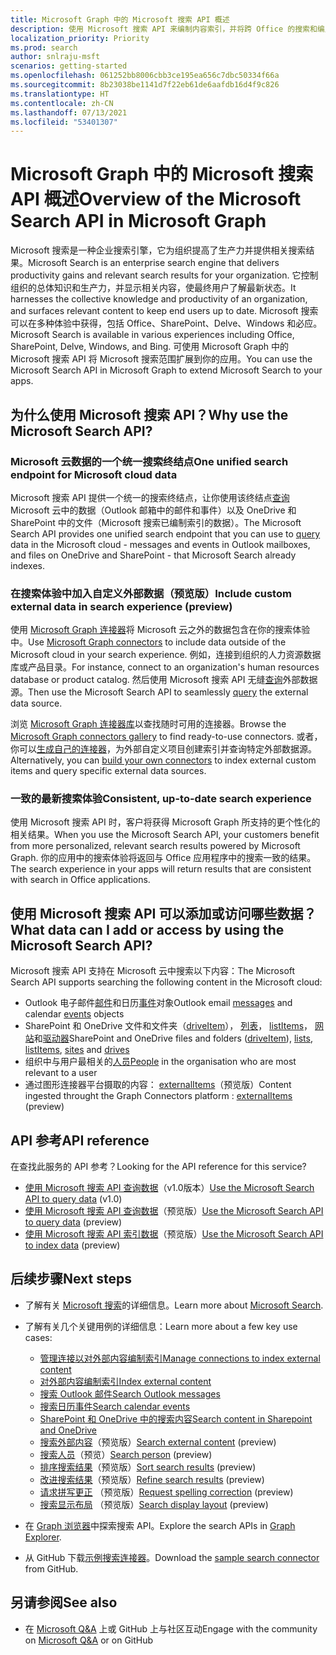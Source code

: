 ```yaml
---
title: Microsoft Graph 中的 Microsoft 搜索 API 概述
description: 使用 Microsoft 搜索 API 来编制内容索引，并将跨 Office 的搜索和编入索引的内容添加到你的应用。
localization_priority: Priority
ms.prod: search
author: snlraju-msft
scenarios: getting-started
ms.openlocfilehash: 061252bb8006cbb3ce195ea656c7dbc50334f66a
ms.sourcegitcommit: 8b23038be1141d7f22eb61de6aafdb16d4f9c826
ms.translationtype: HT
ms.contentlocale: zh-CN
ms.lasthandoff: 07/13/2021
ms.locfileid: "53401307"
---
```

# <a name="overview-of-the-microsoft-search-api-in-microsoft-graph"></a><span data-ttu-id="2b3be-103">Microsoft Graph 中的 Microsoft 搜索 API 概述</span><span class="sxs-lookup"><span data-stu-id="2b3be-103">Overview of the Microsoft Search API in Microsoft Graph</span></span>

<span data-ttu-id="2b3be-104">Microsoft 搜索是一种企业搜索引擎，它为组织提高了生产力并提供相关搜索结果。</span><span class="sxs-lookup"><span data-stu-id="2b3be-104">Microsoft Search is an enterprise search engine that delivers productivity gains and relevant search results for your organization.</span></span> <span data-ttu-id="2b3be-105">它控制组织的总体知识和生产力，并显示相关内容，使最终用户了解最新状态。</span><span class="sxs-lookup"><span data-stu-id="2b3be-105">It harnesses the collective knowledge and productivity of an organization, and surfaces relevant content to keep end users up to date.</span></span> <span data-ttu-id="2b3be-106">Microsoft 搜索可以在多种体验中获得，包括 Office、SharePoint、Delve、Windows 和必应。</span><span class="sxs-lookup"><span data-stu-id="2b3be-106">Microsoft Search is available in various experiences including Office, SharePoint, Delve, Windows, and Bing.</span></span> <span data-ttu-id="2b3be-107">可使用 Microsoft Graph 中的 Microsoft 搜索 API 将 Microsoft 搜索范围扩展到你的应用。</span><span class="sxs-lookup"><span data-stu-id="2b3be-107">You can use the Microsoft Search API in Microsoft Graph to extend Microsoft Search to your apps.</span></span>


<!-- markdownlint-disable MD026 -->
## <a name="why-use-the-microsoft-search-api"></a><span data-ttu-id="2b3be-108">为什么使用 Microsoft 搜索 API？</span><span class="sxs-lookup"><span data-stu-id="2b3be-108">Why use the Microsoft Search API?</span></span>

### <a name="one-unified-search-endpoint-for-microsoft-cloud-data"></a><span data-ttu-id="2b3be-109">Microsoft 云数据的一个统一搜索终结点</span><span class="sxs-lookup"><span data-stu-id="2b3be-109">One unified search endpoint for Microsoft cloud data</span></span>

<span data-ttu-id="2b3be-110">Microsoft 搜索 API 提供一个统一的搜索终结点，让你使用该终结点[查询](/graph/api/search-query) Microsoft 云中的数据（Outlook 邮箱中的邮件和事件）以及 OneDrive 和 SharePoint 中的文件（Microsoft 搜索已编制索引的数据）。</span><span class="sxs-lookup"><span data-stu-id="2b3be-110">The Microsoft Search API provides one unified search endpoint that you can use to [query](/graph/api/search-query) data in the Microsoft cloud - messages and events in Outlook mailboxes, and files on OneDrive and SharePoint - that Microsoft Search already indexes.</span></span>

### <a name="include-custom-external-data-in-search-experience-preview"></a><span data-ttu-id="2b3be-111">在搜索体验中加入自定义外部数据（预览版）</span><span class="sxs-lookup"><span data-stu-id="2b3be-111">Include custom external data in search experience (preview)</span></span>

<span data-ttu-id="2b3be-112">使用 [Microsoft Graph 连接器](/microsoftsearch/connectors-overview)将 Microsoft 云之外的数据包含在你的搜索体验中。</span><span class="sxs-lookup"><span data-stu-id="2b3be-112">Use [Microsoft Graph connectors](/microsoftsearch/connectors-overview) to include data outside of the Microsoft cloud in your search experience.</span></span> <span data-ttu-id="2b3be-113">例如，连接到组织的人力资源数据库或产品目录。</span><span class="sxs-lookup"><span data-stu-id="2b3be-113">For instance, connect to an organization's human resources database or product catalog.</span></span> <span data-ttu-id="2b3be-114">然后使用 Microsoft 搜索 API 无缝[查询](/graph/api/search-query)外部数据源。</span><span class="sxs-lookup"><span data-stu-id="2b3be-114">Then use the Microsoft Search API to seamlessly [query](/graph/api/search-query) the external data source.</span></span> 

<span data-ttu-id="2b3be-115">浏览 [Microsoft Graph 连接器库](/microsoftsearch/connectors-gallery)以查找随时可用的连接器。</span><span class="sxs-lookup"><span data-stu-id="2b3be-115">Browse the [Microsoft Graph connectors gallery](/microsoftsearch/connectors-gallery) to find ready-to-use connectors.</span></span> <span data-ttu-id="2b3be-116">或者，你可以[生成自己的连接器](/graph/api/resources/indexing-api-overview?view=graph-rest-beta&preserve-view=true#common-use-cases)，为外部自定义项目创建索引并查询特定外部数据源。</span><span class="sxs-lookup"><span data-stu-id="2b3be-116">Alternatively, you can [build your own connectors](/graph/api/resources/indexing-api-overview?view=graph-rest-beta&preserve-view=true#common-use-cases) to index external custom items and query specific external data sources.</span></span>

### <a name="consistent-up-to-date-search-experience"></a><span data-ttu-id="2b3be-117">一致的最新搜索体验</span><span class="sxs-lookup"><span data-stu-id="2b3be-117">Consistent, up-to-date search experience</span></span>

<span data-ttu-id="2b3be-118">使用 Microsoft 搜索 API 时，客户将获得 Microsoft Graph 所支持的更个性化的相关结果。</span><span class="sxs-lookup"><span data-stu-id="2b3be-118">When you use the Microsoft Search API, your customers benefit from more personalized, relevant search results powered by Microsoft Graph.</span></span> <span data-ttu-id="2b3be-119">你的应用中的搜索体验将返回与 Office 应用程序中的搜索一致的结果。</span><span class="sxs-lookup"><span data-stu-id="2b3be-119">The search experience in your apps will return results that are consistent with search in Office applications.</span></span>

## <a name="what-data-can-i-add-or-access-by-using-the-microsoft-search-api"></a><span data-ttu-id="2b3be-120">使用 Microsoft 搜索 API 可以添加或访问哪些数据？</span><span class="sxs-lookup"><span data-stu-id="2b3be-120">What data can I add or access by using the Microsoft Search API?</span></span>

<span data-ttu-id="2b3be-121">Microsoft 搜索 API 支持在 Microsoft 云中搜索以下内容：</span><span class="sxs-lookup"><span data-stu-id="2b3be-121">The Microsoft Search API supports searching the following content in the Microsoft cloud:</span></span>

- <span data-ttu-id="2b3be-122">Outlook 电子邮件[邮件](/graph/api/resources/message)和日历[事件](/graph/api/resources/event)对象</span><span class="sxs-lookup"><span data-stu-id="2b3be-122">Outlook email [messages](/graph/api/resources/message) and calendar [events](/graph/api/resources/event) objects</span></span>
- <span data-ttu-id="2b3be-123">SharePoint 和 OneDrive 文件和文件夹（[driveItem](/graph/api/resources/driveitem)）， [列表](/graph/api/resources/list)， [listItems](/graph/api/resources/listitem)， [网站](/graph/api/resources/site)和[驱动器](/graph/api/resources/drive)</span><span class="sxs-lookup"><span data-stu-id="2b3be-123">SharePoint and OneDrive files and folders ([driveItem](/graph/api/resources/driveitem)), [lists](/graph/api/resources/list), [listItems](/graph/api/resources/listitem), [sites](/graph/api/resources/site) and [drives](/graph/api/resources/drive)</span></span>
- <span data-ttu-id="2b3be-124">组织中与用户最相关的[人员](/graph/api/resources/person)</span><span class="sxs-lookup"><span data-stu-id="2b3be-124">[People](/graph/api/resources/person) in the organisation who are most relevant to a user</span></span>
- <span data-ttu-id="2b3be-125">通过图形连接器平台摄取的内容： [externalItems](/graph/api/resources/externalitem?view=graph-rest-beta&preserve-view=true)（预览版）</span><span class="sxs-lookup"><span data-stu-id="2b3be-125">Content ingested throught the Graph Connectors platform : [externalItems](/graph/api/resources/externalitem?view=graph-rest-beta&preserve-view=true) (preview)</span></span>

## <a name="api-reference"></a><span data-ttu-id="2b3be-126">API 参考</span><span class="sxs-lookup"><span data-stu-id="2b3be-126">API reference</span></span>

<span data-ttu-id="2b3be-127">在查找此服务的 API 参考？</span><span class="sxs-lookup"><span data-stu-id="2b3be-127">Looking for the API reference for this service?</span></span>

- <span data-ttu-id="2b3be-128">[使用 Microsoft 搜索 API 查询数据](/graph/api/resources/search-api-overview?view=graph-rest-1.0)（v1.0版本）</span><span class="sxs-lookup"><span data-stu-id="2b3be-128">[Use the Microsoft Search API to query data](/graph/api/resources/search-api-overview?view=graph-rest-1.0) (v1.0)</span></span>
- <span data-ttu-id="2b3be-129">[使用 Microsoft 搜索 API 查询数据](/graph/api/resources/search-api-overview?view=graph-rest-beta)（预览版）</span><span class="sxs-lookup"><span data-stu-id="2b3be-129">[Use the Microsoft Search API to query data](/graph/api/resources/search-api-overview?view=graph-rest-beta) (preview)</span></span>
- <span data-ttu-id="2b3be-130">[使用 Microsoft 搜索 API 索引数据](/graph/api/resources/indexing-api-overview)（预览版）</span><span class="sxs-lookup"><span data-stu-id="2b3be-130">[Use the Microsoft Search API to index data](/graph/api/resources/indexing-api-overview) (preview)</span></span>

## <a name="next-steps"></a><span data-ttu-id="2b3be-131">后续步骤</span><span class="sxs-lookup"><span data-stu-id="2b3be-131">Next steps</span></span>

- <span data-ttu-id="2b3be-132">了解有关 [Microsoft 搜索](/microsoftsearch/)的详细信息。</span><span class="sxs-lookup"><span data-stu-id="2b3be-132">Learn more about [Microsoft Search](/microsoftsearch/).</span></span>
- <span data-ttu-id="2b3be-133">了解有关几个关键用例的详细信息：</span><span class="sxs-lookup"><span data-stu-id="2b3be-133">Learn more about a few key use cases:</span></span>
  - [<span data-ttu-id="2b3be-134">管理连接以对外部内容编制索引</span><span class="sxs-lookup"><span data-stu-id="2b3be-134">Manage connections to index external content</span></span>](connecting-external-content-manage-connections.md)
  - [<span data-ttu-id="2b3be-135">对外部内容编制索引</span><span class="sxs-lookup"><span data-stu-id="2b3be-135">Index external content</span></span>](connecting-external-content-manage-items.md)
  - [<span data-ttu-id="2b3be-136">搜索 Outlook 邮件</span><span class="sxs-lookup"><span data-stu-id="2b3be-136">Search Outlook messages</span></span>](search-concept-messages.md)
  - [<span data-ttu-id="2b3be-137">搜索日历事件</span><span class="sxs-lookup"><span data-stu-id="2b3be-137">Search calendar events</span></span>](search-concept-events.md)
  - [<span data-ttu-id="2b3be-138">SharePoint 和 OneDrive 中的搜索内容</span><span class="sxs-lookup"><span data-stu-id="2b3be-138">Search content in Sharepoint and OneDrive</span></span>](search-concept-files.md)
  - <span data-ttu-id="2b3be-139">[搜索外部内容](search-concept-custom-types.md)（预览版）</span><span class="sxs-lookup"><span data-stu-id="2b3be-139">[Search external content](search-concept-custom-types.md) (preview)</span></span>
  - <span data-ttu-id="2b3be-140">[搜索人员](search-concept-person.md)（预览）</span><span class="sxs-lookup"><span data-stu-id="2b3be-140">[Search person](search-concept-person.md) (preview)</span></span>
  - <span data-ttu-id="2b3be-141">[排序搜索结果](search-concept-sort.md)（预览版）</span><span class="sxs-lookup"><span data-stu-id="2b3be-141">[Sort search results](search-concept-sort.md) (preview)</span></span>
  - <span data-ttu-id="2b3be-142">[改进搜索结果](search-concept-aggregation.md)（预览版）</span><span class="sxs-lookup"><span data-stu-id="2b3be-142">[Refine search results](search-concept-aggregation.md) (preview)</span></span>
  - <span data-ttu-id="2b3be-143">[请求拼写更正](search-concept-speller.md) （预览版）</span><span class="sxs-lookup"><span data-stu-id="2b3be-143">[Request spelling correction](search-concept-speller.md) (preview)</span></span>
  - <span data-ttu-id="2b3be-144">[搜索显示布局](search-concept-display-layout.md) （预览版）</span><span class="sxs-lookup"><span data-stu-id="2b3be-144">[Search display layout](search-concept-display-layout.md) (preview)</span></span>
 
  
- <span data-ttu-id="2b3be-145">在 [Graph 浏览器](https://developer.microsoft.com/graph/graph-explorer)中探索搜索 API。</span><span class="sxs-lookup"><span data-stu-id="2b3be-145">Explore the search APIs in  [Graph Explorer](https://developer.microsoft.com/graph/graph-explorer).</span></span>
- <span data-ttu-id="2b3be-146">从 GitHub 下载[示例搜索连接器](https://github.com/microsoftgraph/msgraph-search-connector-sample)。</span><span class="sxs-lookup"><span data-stu-id="2b3be-146">Download the [sample search connector](https://github.com/microsoftgraph/msgraph-search-connector-sample) from GitHub.</span></span>

## <a name="see-also"></a><span data-ttu-id="2b3be-147">另请参阅</span><span class="sxs-lookup"><span data-stu-id="2b3be-147">See also</span></span>

- <span data-ttu-id="2b3be-148">在 [Microsoft Q&A](/answers/products/m365#microsoft-graph) 上或 GitHub 上与社区互动</span><span class="sxs-lookup"><span data-stu-id="2b3be-148">Engage with the community on [Microsoft Q&A](/answers/products/m365#microsoft-graph)  or on GitHub</span></span>
